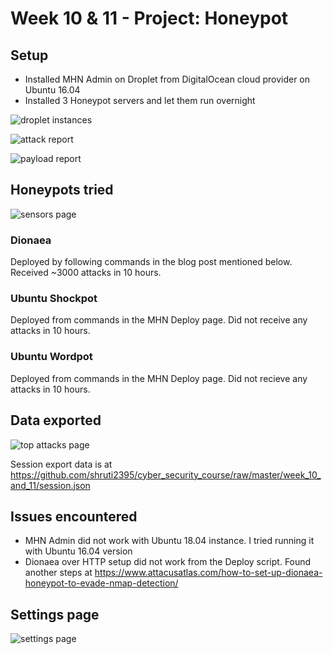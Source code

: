 # Week 10 & 11 - Project: Honeypot

## Setup

- Installed MHN Admin on Droplet from DigitalOcean cloud provider on Ubuntu 16.04
- Installed 3 Honeypot servers and let them run overnight

![droplet instances](https://github.com/shruti2395/cyber_security_course/raw/master/week_10_and_11/digital_ocean_instances.png "Digital Ocean instances")

![attack report](https://github.com/shruti2395/cyber_security_course/raw/master/week_10_and_11/attacks_report.png "Attack Report")

![payload report](https://github.com/shruti2395/cyber_security_course/raw/master/week_10_and_11/payloads_report.png "Payload Report")

## Honeypots tried

![sensors page](https://github.com/shruti2395/cyber_security_course/raw/master/week_10_and_11/sensors_page.png "Sensors Page")

### Dionaea
Deployed by following commands in the blog post mentioned below.
Received ~3000 attacks in 10 hours.

### Ubuntu Shockpot
Deployed from commands in the MHN Deploy page.
Did not receive any attacks in 10 hours.

### Ubuntu Wordpot
Deployed from commands in the MHN Deploy page.
Did not recieve any attacks in 10 hours.

## Data exported

![top attacks page](https://github.com/shruti2395/cyber_security_course/raw/master/week_10_and_11/top_attacks.png "Top Attacks")

Session export data is at https://github.com/shruti2395/cyber_security_course/raw/master/week_10_and_11/session.json

## Issues encountered
- MHN Admin did not work with Ubuntu 18.04 instance. I tried running it with Ubuntu 16.04 version
- Dionaea over HTTP setup did not work from the Deploy script. Found another steps at https://www.attacusatlas.com/how-to-set-up-dionaea-honeypot-to-evade-nmap-detection/ 

## Settings page

![settings page](https://github.com/shruti2395/cyber_security_course/raw/master/week_10_and_11/settings_page.png "Settings Page")
